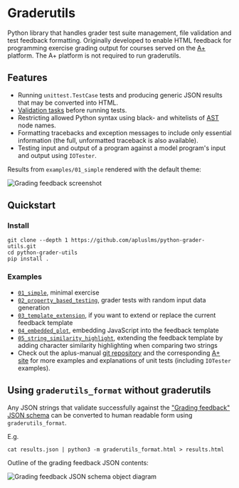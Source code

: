 # Graderutils

Python library that handles grader test suite management, file validation and test feedback formatting.
Originally developed to enable HTML feedback for programming exercise grading output for courses served on the [A+](https://github.com/apluslms/a-plus) platform.
The A+ platform is not required to run graderutils.

## Features

* Running `unittest.TestCase` tests and producing generic JSON results that may be converted into HTML.
* [Validation tasks](graderutils#validation-tasks) before running tests.
* Restricting allowed Python syntax using black- and whitelists of [AST](https://docs.python.org/3/library/ast.html) node names.
* Formatting tracebacks and exception messages to include only essential information (the full, unformatted traceback is also available).
* Testing input and output of a program against a model program's input and output using `IOTester`.

Results from `examples/01_simple` rendered with the default theme:

![Grading feedback screenshot](screen_v3.0.png "Grading feedback")

## Quickstart

### Install

```
git clone --depth 1 https://github.com/apluslms/python-grader-utils.git
cd python-grader-utils
pip install .
```

### Examples

* [`01_simple`](examples/01_simple), minimal exercise
* [`02_property_based_testing`](examples/02_property_based_testing), grader tests with random input data generation
* [`03_template_extension`](examples/03_template_extension), if you want to extend or replace the current feedback template
* [`04_embedded_plot`](examples/04_embedded_plot), embedding JavaScript into the feedback template
* [`05_string_similarity_highlight`](examples/05_string_similarity_highlight), extending the feedback template by adding character similarity highlighting when comparing two strings
* Check out the aplus-manual [git repository](https://github.com/apluslms/aplus-manual) and the corresponding [A+ site](https://plus.cs.aalto.fi/aplus-manual/master/) for more examples and explanations of unit tests (including `IOTester` examples).

## Using `graderutils_format` without graderutils

Any JSON strings that validate successfully against the ["Grading feedback"](graderutils_format/schemas/grading_feedback.schema.json) [JSON schema](http://json-schema.org/) can be converted to human readable form using `graderutils_format`.

E.g.
```
cat results.json | python3 -m graderutils_format.html > results.html
```

Outline of the grading feedback JSON contents:

![Grading feedback JSON schema object diagram](graderutils_format/schemas/grading_feedback.png "Grading feedback JSON")
